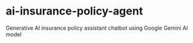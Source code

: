 # ai-insurance-policy-agent
Generative AI insurance policy assistant chatbot using Google Gemini AI model
